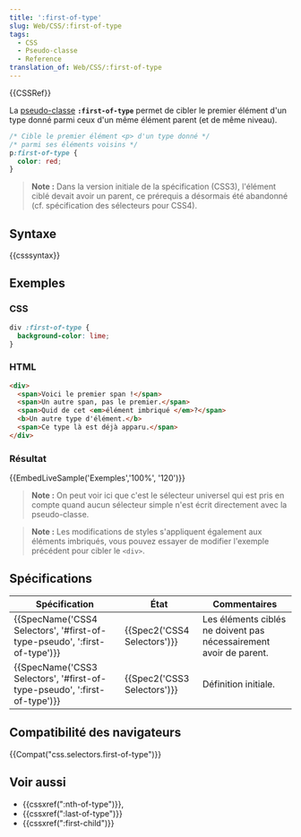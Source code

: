 ```yaml
---
title: ':first-of-type'
slug: Web/CSS/:first-of-type
tags:
  - CSS
  - Pseudo-classe
  - Reference
translation_of: Web/CSS/:first-of-type
---
```


{{CSSRef}}

La [pseudo-classe](/fr/docs/Web/CSS/Pseudo-classes) **`:first-of-type`** permet de cibler le premier élément d'un type donné parmi ceux d'un même élément parent (et de même niveau).

```css
/* Cible le premier élément <p> d'un type donné */
/* parmi ses éléments voisins */
p:first-of-type {
  color: red;
}
```

> **Note :** Dans la version initiale de la spécification (CSS3), l'élément ciblé devait avoir un parent, ce prérequis a désormais été abandonné (cf. spécification des sélecteurs pour CSS4).

## Syntaxe

{{csssyntax}}

## Exemples

### CSS

```css
div :first-of-type {
  background-color: lime;
}
```

### HTML

```html
<div>
  <span>Voici le premier span !</span>
  <span>Un autre span, pas le premier.</span>
  <span>Quid de cet <em>élément imbriqué </em>?</span>
  <b>Un autre type d'élément.</b>
  <span>Ce type là est déjà apparu.</span>
</div>
```

### Résultat

{{EmbedLiveSample('Exemples','100%', '120')}}

> **Note :** On peut voir ici que c'est le sélecteur universel qui est pris en compte quand aucun sélecteur simple n'est écrit directement avec la pseudo-classe.

> **Note :** Les modifications de styles s'appliquent également aux éléments imbriqués, vous pouvez essayer de modifier l'exemple précédent pour cibler le `<div>`.

## Spécifications

| Spécification                                                                                    | État                                 | Commentaires                                                       |
| ------------------------------------------------------------------------------------------------ | ------------------------------------ | ------------------------------------------------------------------ |
| {{SpecName('CSS4 Selectors', '#first-of-type-pseudo', ':first-of-type')}} | {{Spec2('CSS4 Selectors')}} | Les éléments ciblés ne doivent pas nécessairement avoir de parent. |
| {{SpecName('CSS3 Selectors', '#first-of-type-pseudo', ':first-of-type')}} | {{Spec2('CSS3 Selectors')}} | Définition initiale.                                               |

## Compatibilité des navigateurs

{{Compat("css.selectors.first-of-type")}}

## Voir aussi

- {{cssxref(":nth-of-type")}},
- {{cssxref(":last-of-type")}}
- {{cssxref(":first-child")}}
